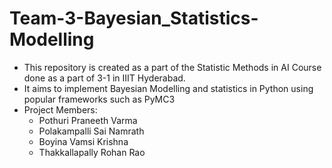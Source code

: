 # Team-3-Bayesian_Statistics-Modelling

- This repository is created as a part of the Statistic Methods in AI Course done as a part of 3-1 in IIIT Hyderabad. 
- It aims to implement Bayesian Modelling and statistics in Python using popular frameworks such as PyMC3 
- Project Members:
  - Pothuri Praneeth Varma
  - Polakampalli Sai Namrath
  - Boyina Vamsi Krishna
  - Thakkallapally Rohan Rao
